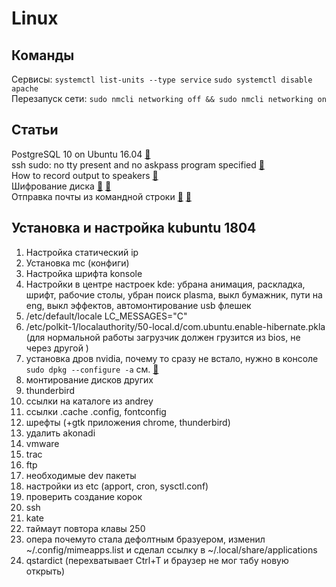 # Linux

## Команды
Сервисы: ``systemctl list-units --type service`` ``sudo systemctl disable apache``</br>
Перезапуск сети: ``sudo nmcli networking off && sudo nmcli networking on``

## Статьи
PostgreSQL 10 on Ubuntu 16.04 [&#128279;](https://tecadmin.net/install-postgresql-server-on-ubuntu/) </br>
ssh sudo: no tty present and no askpass program specified [&#128279;](https://stackoverflow.com/questions/21659637/how-to-fix-sudo-no-tty-present-and-no-askpass-program-specified-error) </br>
How to record output to speakers [&#128279;](https://askubuntu.com/questions/229352/how-to-record-output-to-speakers) </br>
Шифрование диска [&#128279;](https://stackoverflow.com/questions/19713918/how-to-load-luks-passphrase-from-usb-falling-back-to-keyboard) [&#128279;](https://gist.github.com/martijnvermaat/2726386) </br>
Отправка почты из командной строки [&#128279;](https://blog.edmdesigner.com/send-email-from-linux-command-line/) [&#128279;](https://sites.google.com/site/admcrib/home/ssmtp-nastrojka-dla-yandex-ru) </br>

## Установка и настройка kubuntu 1804
1. Настройка статический ip
1. Установка mc (конфиги)
1. Настройка шрифта konsole
1. Настройки в центре настроек kde: убрана анимация, раскладка, шрифт, рабочие столы, убран поиск plasma, выкл бумажник, пути на eng, выкл эффектов, автомонтирование usb флешек
1. /etc/default/locale LC_MESSAGES="C"
1. /etc/polkit-1/localauthority/50-local.d/com.ubuntu.enable-hibernate.pkla (для нормальной работы загрузчик должен грузится из bios, не через другой )
1. установка дров nvidia, почему то сразу не встало, нужно в консоле ```sudo dpkg --configure -a``` см. [&#128279;](https://linuxconfig.org/how-to-install-the-nvidia-drivers-on-ubuntu-18-04-bionic-beaver-linux)
1. монтирование дисков других
1. thunderbird
1. ссылки на каталоге из andrey
1. ссылки .cache .config, fontconfig
1. шрефты (+gtk приложения chrome, thunderbird)
1. удалить akonadi
1. vmware
1. trac
1. ftp
1. необходимые dev пакеты
1. настройки из etc (apport, cron, sysctl.conf)
1. проверить создание корок
1. ssh
1. kate
1. таймаут повтора клавы 250
1. опера почемуто стала дефолтным бразуером, изменил ~/.config/mimeapps.list и сделал ссылку в ~/.local/share/applications
1. qstardict (перехватывает Ctrl+T и браузер не мог табу новую открыть)



